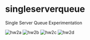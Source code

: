 # singleserverqueue
Single Server Queue Experimentation


![hw2a](https://github.com/carolynchep/singleserverqueue/assets/152312583/3e82e3c0-7981-44ff-b137-40c1a2b6b2f8)
![hw2b](https://github.com/carolynchep/singleserverqueue/assets/152312583/6ed923be-3864-48d6-ab47-e0e4059a63d7)
![hw2c](https://github.com/carolynchep/singleserverqueue/assets/152312583/3a969f09-7e3b-45ba-995d-fb7ec05bb78d)
![hw2d](https://github.com/carolynchep/singleserverqueue/assets/152312583/f119151a-75c9-4e37-bce8-971c17c34d14)
